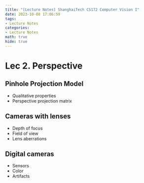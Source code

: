```yaml
---
title: "[Lecture Notes] ShanghaiTech CS172 Computer Vision I"
date: 2023-10-08 17:06:59
tags:
- Lecture Notes
categories:
- Lecture Notes
math: true
hide: true
---
```


# Lec 2. Perspective

## Pinhole Projection Model

- Qualitative properties
- Perspective projection matrix

## Cameras with lenses

- Depth of focus
- Field of view
- Lens aberrations

## Digital cameras

- Sensors
- Color
- Artifacts

